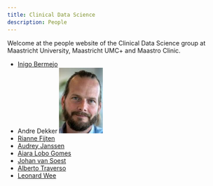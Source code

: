 ```yaml
---
title: Clinical Data Science
description: People
---
```

Welcome at the people website of the Clinical Data Science group at Maastricht University, Maastricht UMC+ and Maastro Clinic.
* [Inigo Bermejo](InigoBermejo.md)
* Andre Dekker [![Andre Dekker](media/AndreDekker.jpg)](people/AndreDekker.md)
* [Rianne Fijten](RianneFijten.md)
* [Audrey Janssen](AudreyJanssen.md)
* [Aiara Lobo Gomes](AiaraLoboGomes.md)
* [Johan van Soest](JohanVanSoest.md)
* [Alberto Traverso](AlbertoTraverso.md)
* [Leonard Wee](LeonardWee.md)

